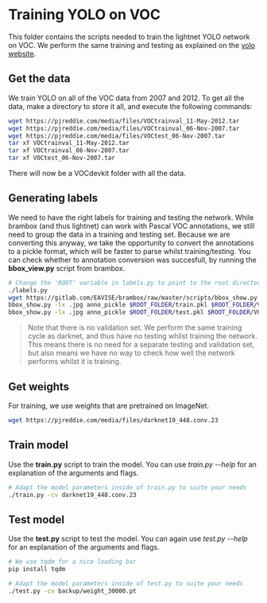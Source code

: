 Training YOLO on VOC
====================
This folder contains the scripts needed to train the lightnet YOLO network on VOC.
We perform the same training and testing as explained on the [yolo website](https://pjreddie.com/darknet/yolo/#train-voc).


## Get the data
We train YOLO on all of the VOC data from 2007 and 2012.
To get all the data, make a directory to store it all, and execute the following commands:
```bash
wget https://pjreddie.com/media/files/VOCtrainval_11-May-2012.tar
wget https://pjreddie.com/media/files/VOCtrainval_06-Nov-2007.tar
wget https://pjreddie.com/media/files/VOCtest_06-Nov-2007.tar
tar xf VOCtrainval_11-May-2012.tar
tar xf VOCtrainval_06-Nov-2007.tar
tar xf VOCtest_06-Nov-2007.tar
```
There will now be a VOCdevkit folder with all the data.


## Generating labels
We need to have the right labels for training and testing the network.
While brambox (and thus lightnet) can work with Pascal VOC annotations,
we still need to group the data in a training and testing set.
Because we are converting this anyway, we take the opportunity to convert the annotations to a pickle format,
which will be faster to parse whilst training/testing.
You can check whether to annotation conversion was succesfull, by running the __bbox_view.py__ script from brambox.
```bash
# Change the 'ROOT' variable in labels.py to point to the root directory that contains VOCdevkit
./labels.py
wget https://gitlab.com/EAVISE/brambox/raw/master/scripts/bbox_show.py
bbox_show.py -lx .jpg anno_pickle $ROOT_FOLDER/train.pkl $ROOT_FOLDER/VOCdevkit
bbox_show.py -lx .jpg anno_pickle $ROOT_FOLDER/test.pkl $ROOT_FOLDER/VOCdevkit
```

> Note that there is no validation set.
> We perform the same training cycle as darknet, and thus have no testing whilst training the network.
> This means there is no need for a separate testing and validation set,
> but also means we have no way to check how well the network performs whilst it is training.


## Get weights
For training, we use weights that are pretrained on ImageNet.
```bash
wget https://pjreddie.com/media/files/darknet19_448.conv.23
```


## Train model
Use the __train.py__ script to train the model. You can use _train.py --help_ for an explanation of the arguments and flags.
```bash
# Adapt the model parameters inside of train.py to suite your needs
./train.py -cv darknet19_448.conv.23
```


## Test model
Use the __test.py__ script to test the model. You can again use _test.py --help_ for an explanation of the arguments and flags.
```bash
# We use tqdm for a nice loading bar
pip install tqdm

# Adapt the model parameters inside of test.py to suite your needs
./test.py -cv backup/weight_30000.pt
```
